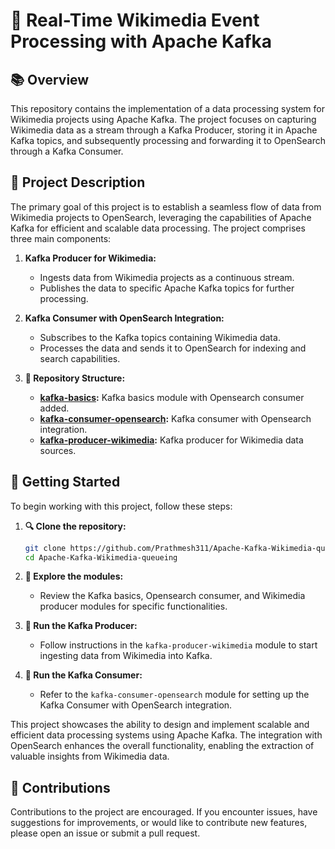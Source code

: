 # 🚀 Real-Time Wikimedia Event Processing with Apache Kafka

## 📚 Overview

This repository contains the implementation of a data processing system for Wikimedia projects using Apache Kafka. The project focuses on capturing Wikimedia data as a stream through a Kafka Producer, storing it in Apache Kafka topics, and subsequently processing and forwarding it to OpenSearch through a Kafka Consumer.

## 🚀 Project Description

The primary goal of this project is to establish a seamless flow of data from Wikimedia projects to OpenSearch, leveraging the capabilities of Apache Kafka for efficient and scalable data processing. The project comprises three main components:

1. **Kafka Producer for Wikimedia:**
   - Ingests data from Wikimedia projects as a continuous stream.
   - Publishes the data to specific Apache Kafka topics for further processing.

2. **Kafka Consumer with OpenSearch Integration:**
   - Subscribes to the Kafka topics containing Wikimedia data.
   - Processes the data and sends it to OpenSearch for indexing and search capabilities.

3. **📂 Repository Structure:**
   - **[kafka-basics](./kafka-basics):** Kafka basics module with Opensearch consumer added.
   - **[kafka-consumer-opensearch](./kafka-consumer-opensearch):** Kafka consumer with Opensearch integration.
   - **[kafka-producer-wikimedia](./kafka-producer-wikimedia):** Kafka producer for Wikimedia data sources.

## 🚀 Getting Started

To begin working with this project, follow these steps:

1. **🔍 Clone the repository:**
   ```bash
   git clone https://github.com/Prathmesh311/Apache-Kafka-Wikimedia-queueing.git
   cd Apache-Kafka-Wikimedia-queueing
   ```

2. **🚀 Explore the modules:**
   - Review the Kafka basics, Opensearch consumer, and Wikimedia producer modules for specific functionalities.

3. **🏃 Run the Kafka Producer:**
   - Follow instructions in the `kafka-producer-wikimedia` module to start ingesting data from Wikimedia into Kafka.

4. **🏃 Run the Kafka Consumer:**
   - Refer to the `kafka-consumer-opensearch` module for setting up the Kafka Consumer with OpenSearch integration.



This project showcases the ability to design and implement scalable and efficient data processing systems using Apache Kafka. The integration with OpenSearch enhances the overall functionality, enabling the extraction of valuable insights from Wikimedia data.

## 🤝 Contributions

Contributions to the project are encouraged. If you encounter issues, have suggestions for improvements, or would like to contribute new features, please open an issue or submit a pull request.

